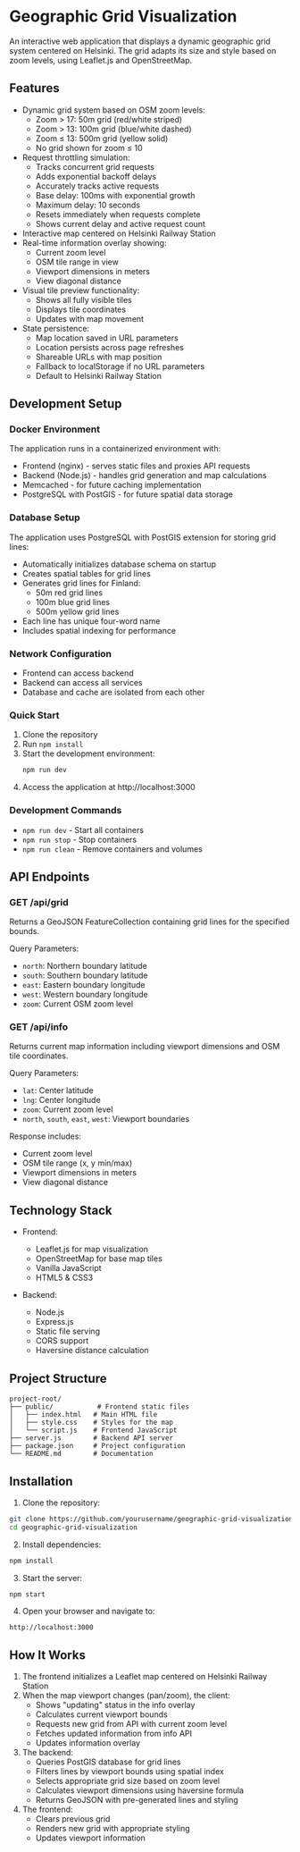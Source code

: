 # Geographic Grid Visualization

An interactive web application that displays a dynamic geographic grid system centered on Helsinki. The grid adapts its size and style based on zoom levels, using Leaflet.js and OpenStreetMap.

## Features

- Dynamic grid system based on OSM zoom levels:
  * Zoom > 17: 50m grid (red/white striped)
  * Zoom > 13: 100m grid (blue/white dashed)
  * Zoom ≤ 13: 500m grid (yellow solid)
  * No grid shown for zoom ≤ 10
- Request throttling simulation:
  * Tracks concurrent grid requests
  * Adds exponential backoff delays
  * Accurately tracks active requests
  * Base delay: 100ms with exponential growth
  * Maximum delay: 10 seconds
  * Resets immediately when requests complete
  * Shows current delay and active request count
- Interactive map centered on Helsinki Railway Station
- Real-time information overlay showing:
  * Current zoom level
  * OSM tile range in view
  * Viewport dimensions in meters
  * View diagonal distance
- Visual tile preview functionality:
  * Shows all fully visible tiles
  * Displays tile coordinates
  * Updates with map movement
- State persistence:
  * Map location saved in URL parameters
  * Location persists across page refreshes
  * Shareable URLs with map position
  * Fallback to localStorage if no URL parameters
  * Default to Helsinki Railway Station

## Development Setup

### Docker Environment

The application runs in a containerized environment with:
- Frontend (nginx) - serves static files and proxies API requests
- Backend (Node.js) - handles grid generation and map calculations
- Memcached - for future caching implementation
- PostgreSQL with PostGIS - for future spatial data storage

### Database Setup

The application uses PostgreSQL with PostGIS extension for storing grid lines:
- Automatically initializes database schema on startup
- Creates spatial tables for grid lines
- Generates grid lines for Finland:
  * 50m red grid lines
  * 100m blue grid lines
  * 500m yellow grid lines
- Each line has unique four-word name
- Includes spatial indexing for performance

### Network Configuration
- Frontend can access backend
- Backend can access all services
- Database and cache are isolated from each other

### Quick Start

1. Clone the repository
2. Run `npm install`
3. Start the development environment:
   ```bash
   npm run dev
   ```
4. Access the application at http://localhost:3000

### Development Commands
- `npm run dev` - Start all containers
- `npm run stop` - Stop containers
- `npm run clean` - Remove containers and volumes

## API Endpoints

### GET /api/grid

Returns a GeoJSON FeatureCollection containing grid lines for the specified bounds.

Query Parameters:
- `north`: Northern boundary latitude
- `south`: Southern boundary latitude
- `east`: Eastern boundary longitude
- `west`: Western boundary longitude
- `zoom`: Current OSM zoom level

### GET /api/info

Returns current map information including viewport dimensions and OSM tile coordinates.

Query Parameters:
- `lat`: Center latitude
- `lng`: Center longitude
- `zoom`: Current zoom level
- `north`, `south`, `east`, `west`: Viewport boundaries

Response includes:
- Current zoom level
- OSM tile range (x, y min/max)
- Viewport dimensions in meters
- View diagonal distance

## Technology Stack

- Frontend:
  - Leaflet.js for map visualization
  - OpenStreetMap for base map tiles
  - Vanilla JavaScript
  - HTML5 & CSS3

- Backend:
  - Node.js
  - Express.js
  - Static file serving
  - CORS support
  - Haversine distance calculation

## Project Structure

```
project-root/
├── public/           # Frontend static files
│   ├── index.html   # Main HTML file
│   ├── style.css    # Styles for the map
│   └── script.js    # Frontend JavaScript
├── server.js        # Backend API server
├── package.json     # Project configuration
└── README.md        # Documentation
```

## Installation

1. Clone the repository:
```bash
git clone https://github.com/yourusername/geographic-grid-visualization.git
cd geographic-grid-visualization
```

2. Install dependencies:
```bash
npm install
```

3. Start the server:
```bash
npm start
```

4. Open your browser and navigate to:
```
http://localhost:3000
```

## How It Works

1. The frontend initializes a Leaflet map centered on Helsinki Railway Station
2. When the map viewport changes (pan/zoom), the client:
   - Shows "updating" status in the info overlay
   - Calculates current viewport bounds
   - Requests new grid from API with current zoom level
   - Fetches updated information from info API
   - Updates information overlay
3. The backend:
   - Queries PostGIS database for grid lines
   - Filters lines by viewport bounds using spatial index
   - Selects appropriate grid size based on zoom level
   - Calculates viewport dimensions using haversine formula
   - Returns GeoJSON with pre-generated lines and styling
4. The frontend:
   - Clears previous grid
   - Renders new grid with appropriate styling
   - Updates viewport information